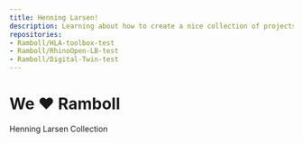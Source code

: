 ```yaml
---
title: Henning Larsen!
description: Learning about how to create a nice collection of projects
repositories:
- Ramboll/HLA-toolbox-test
- Ramboll/RhinoOpen-LB-test
- Ramboll/Digital-Twin-test 
---
```


# We :heart: Ramboll
Henning Larsen Collection
